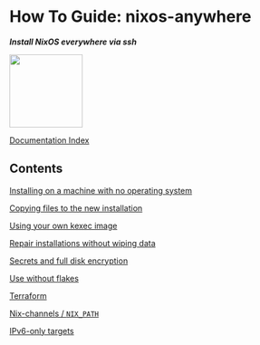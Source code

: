 # How To Guide: nixos-anywhere

**_Install NixOS everywhere via ssh_**

<img title="" src="https://raw.githubusercontent.com/nix-community/nixos-anywhere/main/docs/logo.png" alt="" width="129">

[Documentation Index](./INDEX.md)

## Contents

[Installing on a machine with no operating system](./no-os.md)

[Copying files to the new installation](./extra-files.md)

[Using your own kexec image](./custom-kexec.md)

[Repair installations without wiping data](./disko-modes.md)

[Secrets and full disk encryption](./secrets.md)

[Use without flakes](./use-without-flakes.md)

[Terraform](./terraform.md)

[Nix-channels / `NIX_PATH`](./nix-path.md)

[IPv6-only targets](./ipv6.md)
